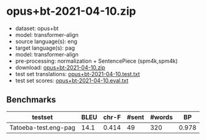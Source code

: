 # opus+bt-2021-04-10.zip

* dataset: opus+bt
* model: transformer-align
* source language(s): eng
* target language(s): pag
* model: transformer-align
* pre-processing: normalization + SentencePiece (spm4k,spm4k)
* download: [opus+bt-2021-04-10.zip](https://object.pouta.csc.fi/Tatoeba-MT-models/eng-pag/opus+bt-2021-04-10.zip)
* test set translations: [opus+bt-2021-04-10.test.txt](https://object.pouta.csc.fi/Tatoeba-MT-models/eng-pag/opus+bt-2021-04-10.test.txt)
* test set scores: [opus+bt-2021-04-10.eval.txt](https://object.pouta.csc.fi/Tatoeba-MT-models/eng-pag/opus+bt-2021-04-10.eval.txt)

## Benchmarks

| testset | BLEU  | chr-F | #sent | #words | BP |
|---------|-------|-------|-------|--------|----|
| Tatoeba-test.eng-pag 	| 14.1 	| 0.414 	| 49 	| 320 	| 0.978 |

